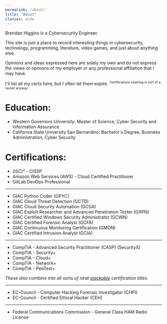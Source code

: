 ```yaml
---
permalink: /about/
title: "About"
classes: wide
---
```

Brendan Higgins is a Cybersecurity Engineer.

This site is just a place to record interesting things in cybersecurity, technology, programming, literature, video games, and just about anything else.

Opinions and ideas expressed here are solely my own and do not express the views or opinions of my employer or any professional affiliation that I may have.

I'll list all my certs here, but I often let them expire.  <sup style="font-size:.75em;">Certifications expiring is sort of a racket anyway.<sup>

# Education:
* Western Governors University: Master of Science, Cyber Security and Information Assurance
* California State University San Bernardino: Bachelor's Degree, Business Administration, Cyber Security

# Certifications:
* (ISC)² - CISSP
* Amazon Web Services (AWS) - Cloud Certified Practitioner 
* GitLab DevOps Professional
<hr>

* GIAC Python Coder (GPYC)
* GIAC Cloud Threat Detection (GCTD)
* GIAC Cloud Security Automation (GCSA)
* GIAC Exploit Researcher and Advanced Penetration Tester (GXPN)
* GIAC Certified Windows Security Administrator (GCWN) 
* GIAC Certified Forensic Analyst (GCFA) 
* GIAC Continuous Monitoring Certification (GMON)
* GIAC Certified Intrusion Analyst (GCIA)

<hr>

* CompTIA - Advanced Security Practitioner (CASP) (SecurityX)
* CompTIA - Security+
* CompTIA - Cloud+
* CompTIA - Network+
* CompTIA - PenTest+

<i>These also combine into all sorts of neat <a href="https://www.comptia.org/certifications/which-certification/stackable-certifications" target="_blank">stackable</a> certification titles.</i>

<hr>

* EC-Council - Computer Hacking Forensic Investigator (CHFI) 
* EC-Council - Certified Ethical Hacker (CEH) 

<hr>

* Federal Communications Commission - General Class HAM Radio License

